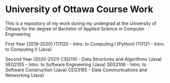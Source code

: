 # University of Ottawa Course Work
This is a repository of my work during my undergrad at the University of Ottawa
for the degree of Bachelor of Applied Science in Computer Engineering

First Year (2019-2020)
ITI1120 - Intro. to Computing I (Python)
ITI1121 - Intro. to Computing II (Java)

Second Year (2020-2021)
CSI2110 - Data Structures and Algorithms (Java)
SEG2105 - Intro. to Software Engineering (Java)
SEG2106 - Intro. to Software Construction (Java)
CEG3185 - Data Communications and Networking (Java)
